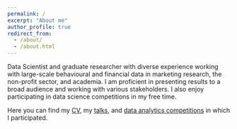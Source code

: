 ```yaml
---
permalink: /
excerpt: "About me"
author_profile: true
redirect_from: 
  - /about/
  - /about.html
---
```


Data Scientist and graduate researcher with diverse experience working with large-scale behavioural and financial data in marketing research, the non-profit sector, and academia. I am proficient in presenting results to a broad audience and working with various stakeholders. I also enjoy participating in data science competitions in my free time.

Here you can find my [CV](https://artvolgin.github.io/cv/), my [talks](https://artvolgin.github.io/talks/), and [data analytics competitions](https://artvolgin.github.io/competitions/) in which I participated. 



